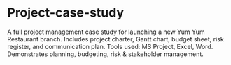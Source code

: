 # Project-case-study
A full project management case study for launching a new Yum Yum Restaurant branch. Includes project charter, Gantt chart, budget sheet, risk register, and communication plan. Tools used: MS Project, Excel, Word. Demonstrates planning, budgeting, risk &amp; stakeholder management.
